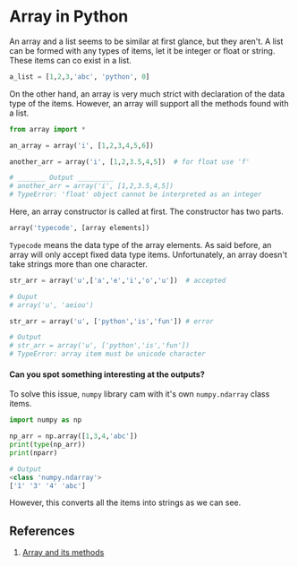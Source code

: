 # Array in Python
An array and a list seems to be similar at first glance, but they aren't. A list can be formed with any types of items, let it be integer or float or string. These items can co exist in a list.

```python
a_list = [1,2,3,'abc', 'python', 0]
```

On the other hand, an array is very much strict with declaration of the data type of the items. However, an array will support all the methods found with a list.

```py
from array import *

an_array = array('i', [1,2,3,4,5,6])

another_arr = array('i', [1,2,3.5,4,5])  # for float use 'f'

# _______ Output _________
# another_arr = array('i', [1,2,3.5,4,5])
# TypeError: 'float' object cannot be interpreted as an integer
```
Here, an array constructor is called at first. The constructor has two parts.

```py
array('typecode', [array elements])
```
`Typecode` means the data type of the array elements. As said before, an array will only accept fixed data type items. Unfortunately, an array doesn't take strings more than one character.

```py
str_arr = array('u',['a','e','i','o','u'])  # accepted

# Ouput
# array('u', 'aeiou')

str_arr = array('u', ['python','is','fun']) # error

# Output
# str_arr = array('u', ['python','is','fun'])
# TypeError: array item must be unicode character
```

#### Can you spot something interesting at the outputs?

To solve this issue, `numpy` library cam with it's own `numpy.ndarray` class items. 

```py
import numpy as np

np_arr = np.array([1,3,4,'abc'])
print(type(np_arr))
print(nparr)

# Output
<class 'numpy.ndarray'>
['1' '3' '4' 'abc']
```
However, this converts all the items into strings as we can see.

## References
1. [Array and its methods](https://www.freecodecamp.org/news/python-array-tutorial-define-index-methods/)